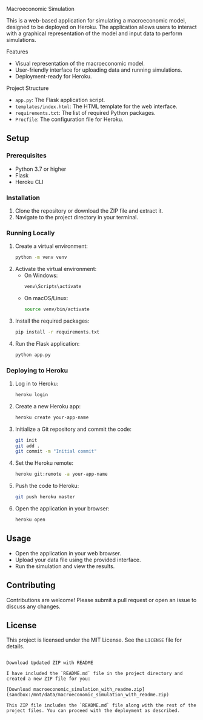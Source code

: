 Macroeconomic Simulation

This is a web-based application for simulating a macroeconomic model, designed to be deployed on Heroku. The application allows users to interact with a graphical representation of the model and input data to perform simulations.

Features

- Visual representation of the macroeconomic model.
- User-friendly interface for uploading data and running simulations.
- Deployment-ready for Heroku.

Project Structure

- `app.py`: The Flask application script.
- `templates/index.html`: The HTML template for the web interface.
- `requirements.txt`: The list of required Python packages.
- `Procfile`: The configuration file for Heroku.

## Setup

### Prerequisites

- Python 3.7 or higher
- Flask
- Heroku CLI

### Installation

1. Clone the repository or download the ZIP file and extract it.
2. Navigate to the project directory in your terminal.

### Running Locally

1. Create a virtual environment:
   ```bash
   python -m venv venv
   ```
2. Activate the virtual environment:
   - On Windows:
     ```bash
     venv\Scripts\activate
     ```
   - On macOS/Linux:
     ```bash
     source venv/bin/activate
     ```
3. Install the required packages:
   ```bash
   pip install -r requirements.txt
   ```
4. Run the Flask application:
   ```bash
   python app.py
   ```

### Deploying to Heroku

1. Log in to Heroku:
   ```bash
   heroku login
   ```
2. Create a new Heroku app:
   ```bash
   heroku create your-app-name
   ```
3. Initialize a Git repository and commit the code:
   ```bash
   git init
   git add .
   git commit -m "Initial commit"
   ```
4. Set the Heroku remote:
   ```bash
   heroku git:remote -a your-app-name
   ```
5. Push the code to Heroku:
   ```bash
   git push heroku master
   ```

6. Open the application in your browser:
   ```bash
   heroku open
   ```

## Usage

- Open the application in your web browser.
- Upload your data file using the provided interface.
- Run the simulation and view the results.

## Contributing

Contributions are welcome! Please submit a pull request or open an issue to discuss any changes.

## License

This project is licensed under the MIT License. See the `LICENSE` file for details.
```

Download Updated ZIP with README

I have included the `README.md` file in the project directory and created a new ZIP file for you:

[Download macroeconomic_simulation_with_readme.zip](sandbox:/mnt/data/macroeconomic_simulation_with_readme.zip)

This ZIP file includes the `README.md` file along with the rest of the project files. You can proceed with the deployment as described.
